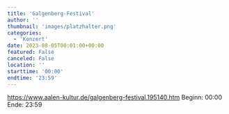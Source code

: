 ```yaml
---
title: 'Galgenberg-Festival'
author: ''
thumbnail: 'images/platzhalter.png'
categories:
  - 'Konzert'
date: 2023-08-05T00:01:00+00:00
featured: False
canceled: False
location: ''
starttime: '00:00'
endtime: '23:59'
---
```

https://www.aalen-kultur.de/galgenberg-festival.195140.htm
Beginn: 00:00
 Ende: 23:59